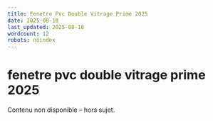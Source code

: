 ```yaml
---
title: Fenetre Pvc Double Vitrage Prime 2025
date: 2025-08-18
last_updated: 2025-08-18
wordcount: 12
robots: noindex
---
```


# fenetre pvc double vitrage prime 2025

Contenu non disponible – hors sujet.